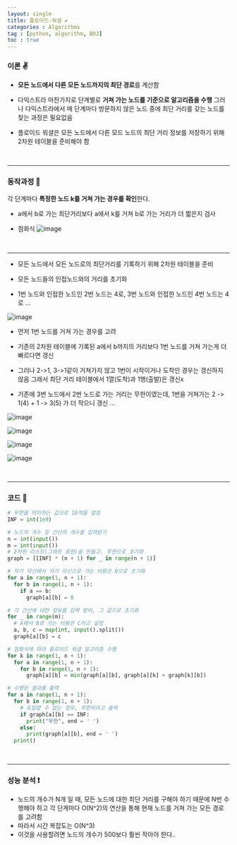 ```yaml
---
layout: single
title: 플로이드-워셜 ✔
categories : Algorithms
tag : [python, algorithm, BOJ]
toc : true
---
```


### 이론 ✌

- **모든 노드에서 다른 모든 노드까지의 최단 경로**를 계산함

- 다익스트라 마찬가지로 단계별로 **거쳐 가는 노드를 기준으로 알고리즘을 수행**
그러나 다익스트라에서 매 단계마다 방문하지 않은 노드 중에 최단 거리를 갖는 노드를 찾는 과정은 필요없음

- 플로이드 워셜은 모든 노드에서 다른 모드 노드의 최단 거리 정보를 저장하기 위해 2차원 테이블을 준비해야 함
<br>
<hr>

### 동작과정 🔽

각 단계마다 **특정한 노드 k를 거쳐 가는 경우를 확인**한다.
- a에서 b로 가는 최단거리보다 a에서 k를 거쳐 b로 가는 거리가 더 짧은지 검사

- 점화식
![image](https://user-images.githubusercontent.com/87630540/182893280-97ecc32b-0391-421c-a488-0c285029f097.png)


<br>
<hr>

- 모든 노드에서 모든 노드로의 최단거리를 기록하기 위해 2차원 테이블을 준비

- 모든 노드들의 인접노드와의 거리를 초기화

- 1번 노드와 인접한 노드인 2번 노드는 4로, 3번 노드와 인접한 노드인 4번 노드는 4로 ...

![image](https://user-images.githubusercontent.com/87630540/182893696-3d9445b0-8bcc-42b4-b67c-027208a83cdc.png)

- 먼저 1번 노드를 거쳐 가는 경우를 고려
- 기존의 2차원 테이블에 기록된 a에서 b까지의 거리보다 1번 노드를 거쳐 가는게 더 빠르다면 갱신
- 그러나 2->1, 3->1같이 거쳐가지 않고 1번이 시작이거나 도착인 경우는 갱신하지 않음 그래서 최단 거리 테이블에서 1열(도착)과 1행(출발)은 갱신x

- 기존에 3번 노드에서 2번 노드로 가는 거리는 무한이였는데, 1번을 거쳐가는 2 -> 1(4) + 1 -> 3(5) 가 더 작으니 갱신 ...

![image](https://user-images.githubusercontent.com/87630540/182894181-13f0967c-91f6-4da0-b12a-e9fb91e9e68f.png)

![image](https://user-images.githubusercontent.com/87630540/182894966-762b68cb-bf55-4453-bbc8-4d204766d7c7.png)

![image](https://user-images.githubusercontent.com/87630540/182895053-066aa9ff-e575-4f1d-b047-4e0c946d5447.png)

![image](https://user-images.githubusercontent.com/87630540/182895117-12d8bdce-070d-4333-8274-dcbcb44b53b6.png)

<br>
<hr>

### 코드 📃

```python
# 무한을 의미하는 값으로 10억을 설정
INF = int(1e9)

# 노드의 개수 및 간선의 개수를 입력받기
n = int(input())
m = int(input())
# 2차원 리스트(그래프 표현)을 만들고, 무한으로 초기화
graph = [[INF] * (n + 1) for _ in range(n + 1)]

# 자기 자신에서 자기 자신으로 가는 비용은 0으로 초기화
for a in range(1, n + 1):
  for b in range(1, n + 1):
    if a == b:
      graph[a][b] = 0

# 각 간선에 대한 정보를 입력 받아, 그 값으로 초기화
for _ in range(m):
  # A에서 B로 가는 비용은 C라고 설정
  a, b, c = map(int, input().split())
  graph[a][b] = c

# 점화식에 따라 플로이드 워셜 알고리즘 수행
for k in range(1, n + 1):
  for a in range(1, n + 1):
    for b in range(1, n + 1):
      graph[a][b] = min(graph[a][b], graph[a][k] + graph[k][b])

# 수행된 결과를 출력
for a in range(1, n + 1):
  for b in range(1, n + 1):
    # 도달할 수 없는 경우, 무한이라고 출력
    if graph[a][b] == INF:
      print("무한", end = ' ')
    else:
      print(graph[a][b], end = ' ')
  print()
```
<br>
<hr>

### 성능 분석 ❗
- 노드의 개수가 N개 일 때, 모든 노드에 대한 최단 거리를 구해야 하기 때문에 N번 수행해야 하고
각 단계마다 O(N^2)의 연산을 통해 현재 노드를 거쳐 가는 모든 경로를 고려함
- 따라서 시간 복잡도는 O(N^3)
- 이것을 사용할려면 노드의 개수가 500보다 훨씬 작아야 한다..